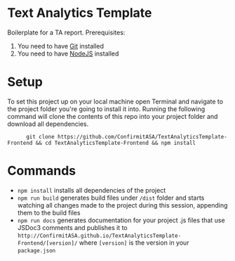# Text Analytics Template

Boilerplate for a TA report. Prerequisites: 

1. You need to have [Git](https://git-for-windows.github.io/) installed
2. You need to have [NodeJS](https://nodejs.org/en/download) installed

# Setup

To set this project up on your local machine open Terminal and navigate to the project folder you're going to install it into. 
Running the following command will clone the contents of this repo into your project folder and download all dependencies.



```
      git clone https://github.com/ConfirmitASA/TextAnalyticsTemplate-Frontend && cd TextAnalyticsTemplate-Frontend && npm install
```

# Commands

- `npm install` installs all dependencies of the project
- `npm run build` generates build files under `/dist` folder and starts watching all changes made to the project during this session, appending them to the build files
- `npm run docs` generates documentation for your project .js files that use JSDoc3 comments and publishes it to `http://ConfirmitASA.github.io/TextAnalyticsTemplate-Frontend/[version]/` where `[version]` is the version in your `package.json` 

